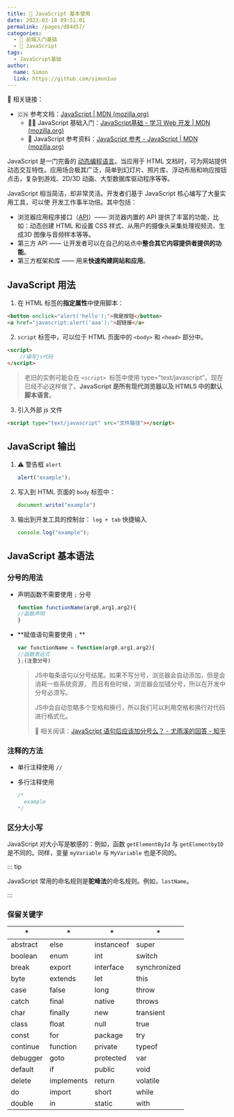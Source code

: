 ```yaml
---
title: 🌱 JavaScript 基本使用
date: 2022-03-10 09:51:01
permalink: /pages/d84d57/
categories: 
  - 🚶 前端入门基础
  - 🍪 JavaScript
tags: 
  - JavaScript基础
author: 
  name: Simon
  link: https://github.com/simon1uo
---
```



🔗 相关链接：

+ 🇨🇳 参考文档：[JavaScript | MDN (mozilla.org)](https://developer.mozilla.org/zh-CN/docs/Web/JavaScript)
  + 🚶‍♀️ JavaScript 基础入门：[JavaScript基础 - 学习 Web 开发 | MDN (mozilla.org)](https://developer.mozilla.org/zh-CN/docs/Learn/Getting_started_with_the_web/JavaScript_basics)
  + 💾 JavaScript 参考资料：[JavaScript 参考 - JavaScript | MDN (mozilla.org)](https://developer.mozilla.org/zh-CN/docs/Web/JavaScript/Reference)



JavaScript 是一门完备的 [动态编程语言](https://developer.mozilla.org/zh-CN/docs/Glossary/Dynamic_programming_language)。当应用于 HTML 文档时，可为网站提供动态交互特性。应用场合极其广泛，简单到幻灯片、照片库、浮动布局和响应按钮点击，复杂到游戏、2D/3D 动画、大型数据库驱动程序等等。

JavaScript 相当简洁，却非常灵活。开发者们基于 JavaScript 核心编写了大量实用工具，可以使 开发工作事半功倍。其中包括：

- 浏览器应用程序接口（[API](https://developer.mozilla.org/zh-CN/docs/Glossary/API)）—— 浏览器内置的 API 提供了丰富的功能，比如：动态创建 HTML 和设置 CSS 样式、从用户的摄像头采集处理视频流、生成3D 图像与音频样本等等。
- 第三方 API —— 让开发者可以在自己的站点中**整合其它内容提供者提供的功能**。
- 第三方框架和库 —— 用来**快速构建网站和应用**。



## JavaScript 用法

1. 在 HTML 标签的**指定属性**中使用脚本：

```html
<button onclick="alert('hello');">我是按钮</button>  
<a href="javascript:alert('aaa');">超链接</a>  
```

2. `script` 标签中，可以位于 HTML 页面中的 `<body>` 和 `<head>` 部分中。

```html 
<script>  
	//编写js代码  
</script>  
```

> 老旧的实例可能会在 `<script> `标签中使用 type="text/javascript"。现在已经不必这样做了。**JavaScript 是所有现代浏览器以及 HTML5 中的默认脚本语言**。

3. 引入外部 js 文件

```html
<script type="text/javascript" src="文件路径"></script>  
```



## JavaScript 输出

1. ⚠️ 警告框 `alert` 

   ```js
   alert("example");  
   ```

2. 写入到 HTML 页面的 `body` 标签中：

   ```js
   document.write("example")
   ```

3. 输出到开发工具的控制台： `log + tab` 快捷输入

   ```js
   console.log("example");  
   ```

   

## JavaScript 基本语法

### **分号的用法**

+ 声明函数不需要使用 `;` 分号

  ```js
  function functionName(arg0,arg1,arg2){  
  //函数声明  
  }  
  ```

+ **赋值语句需要使用 `;` **

  ```js
  var functionName = function(arg0,arg1,arg2){  
  //函数表达式  
  };(注意分号)  
  ```

  > JS中每条语句以分号结尾。如果不写分号，浏览器会自动添加，但是会消耗一些系统资源， 而且有些时候，浏览器会加错分号，所以在开发中分号必须写。
  >
  > JS中会自动忽略多个空格和换行，所以我们可以利用空格和换行对代码进行格式化。
  >
  > 🔗 相关阅读：[JavaScript 语句后应该加分号么？ - 尤雨溪的回答 - 知乎](https://www.zhihu.com/question/20298345/answer/49551142)



### **注释的方法**

+ 单行注释使用 `//` 

+ 多行注释使用

  ```js
  /*
  	example
  */
  ```



### 区分大小写

JavaScript 对大小写是敏感的：例如，函数 `getElementById` 与 `getElementbyID` 是不同的。同样，变量 `myVariable` 与 `MyVariable` 也是不同的。

::: tip 

JavaScript 常用的命名规则是**驼峰法**的命名规则。例如，`lastName`。

:::



### 保留关键字

| * | * | * | * |
| -------- | ---------- | ---------- | ------------ |
| abstract | else       | instanceof | super   |
| boolean  | enum       | int        | switch       |
| break    | export     | interface  | synchronized |
| byte     | extends    | let        | this         |
| case     | false      | long       | throw        |
| catch    | final      | native     | throws       |
| char     | finally    | new        | transient    |
| class    | float      | null       | true         |
| const    | for        | package    | try          |
| continue | function   | private    | typeof       |
| debugger | goto       | protected  | var          |
| default  | if         | public     | void         |
| delete   | implements | return     | volatile     |
| do       | import     | short      | while        |
| double   | in         | static     | with         |

